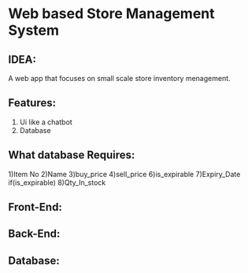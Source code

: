 Web based Store Management System
===========

IDEA:
-------------
A web app that focuses on small scale store inventory menagement.

Features:
-------------
1) Ui like a chatbot
2) Database

What database Requires:
-------------
1)Item No
2)Name
3)buy_price
4)sell_price
6)is_expirable
7)Expiry_Date if(is_expirable)
8)Qty_In_stock

Front-End:
-------------

Back-End:
-------------

Database:
-------------
